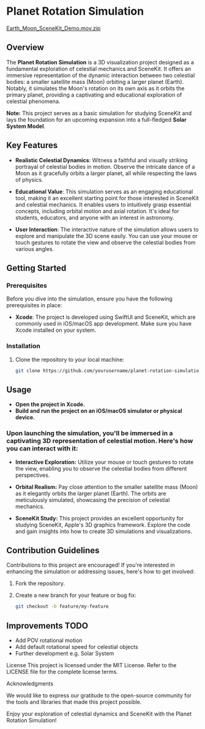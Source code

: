 # Planet Rotation Simulation


[Earth_Moon_SceneKit_Demo.mov.zip](https://github.com/SMGLOBAL-ops/Earth-3D-PlanetModel-SwiftUI-SceneKit/files/12740573/Earth_Moon_SceneKit_Demo.mov.zip)


## Overview

The **Planet Rotation Simulation** is a 3D visualization project designed as a fundamental exploration of celestial mechanics and SceneKit. It offers an immersive representation of the dynamic interaction between two celestial bodies: a smaller satellite mass (Moon) orbiting a larger planet (Earth). Notably, it simulates the Moon's rotation on its own axis as it orbits the primary planet, providing a captivating and educational exploration of celestial phenomena.

**Note:** This project serves as a basic simulation for studying SceneKit and lays the foundation for an upcoming expansion into a full-fledged **Solar System Model**.

## Key Features

- **Realistic Celestial Dynamics**: Witness a faithful and visually striking portrayal of celestial bodies in motion. Observe the intricate dance of a Moon as it gracefully orbits a larger planet, all while respecting the laws of physics.

- **Educational Value**: This simulation serves as an engaging educational tool, making it an excellent starting point for those interested in SceneKit and celestial mechanics. It enables users to intuitively grasp essential concepts, including orbital motion and axial rotation. It's ideal for students, educators, and anyone with an interest in astronomy.

- **User Interaction**: The interactive nature of the simulation allows users to explore and manipulate the 3D scene easily. You can use your mouse or touch gestures to rotate the view and observe the celestial bodies from various angles.

## Getting Started

### Prerequisites

Before you dive into the simulation, ensure you have the following prerequisites in place:

- **Xcode**: The project is developed using SwiftUI and SceneKit, which are commonly used in iOS/macOS app development. Make sure you have Xcode installed on your system.

### Installation

1. Clone the repository to your local machine:

   ```sh
   git clone https://github.com/yourusername/planet-rotation-simulation.git

## Usage

- **Open the project in Xcode.**
- **Build and run the project on an iOS/macOS simulator or physical device.**

### Upon launching the simulation, you'll be immersed in a captivating 3D representation of celestial motion. Here's how you can interact with it:

- **Interactive Exploration:** Utilize your mouse or touch gestures to rotate the view, enabling you to observe the celestial bodies from different perspectives.

- **Orbital Realism:** Pay close attention to the smaller satellite mass (Moon) as it elegantly orbits the larger planet (Earth). The orbits are meticulously simulated, showcasing the precision of celestial mechanics.

- **SceneKit Study:** This project provides an excellent opportunity for studying SceneKit, Apple's 3D graphics framework. Explore the code and gain insights into how to create 3D simulations and visualizations.

## Contribution Guidelines

Contributions to this project are encouraged! If you're interested in enhancing the simulation or addressing issues, here's how to get involved:

1. Fork the repository.

2. Create a new branch for your feature or bug fix:

   ```sh
   git checkout -b feature/my-feature

## Improvements TODO

- Add POV rotational motion
- Add default rotational speed for celestial objects
- Further development e.g. Solar System

License
This project is licensed under the MIT License. Refer to the LICENSE file for the complete license terms.

Acknowledgments

We would like to express our gratitude to the open-source community for the tools and libraries that made this project possible.

Enjoy your exploration of celestial dynamics and SceneKit with the Planet Rotation Simulation!
